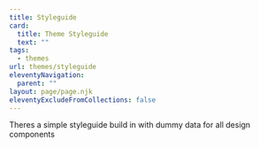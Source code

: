 ```yaml
---
title: Styleguide
card:
  title: Theme Styleguide
  text: ""
tags:
  - themes
url: themes/styleguide
eleventyNavigation:
  parent: ""
layout: page/page.njk
eleventyExcludeFromCollections: false
---
```


Theres a simple styleguide build in with dummy data for all design components

